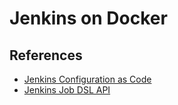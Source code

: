 # Jenkins on Docker

## References

- [Jenkins Configuration as Code](https://plugins.jenkins.io/configuration-as-code/#plugin-content-getting-started)
- [Jenkins Job DSL API](https://jenkinsci.github.io/job-dsl-plugin/#)
